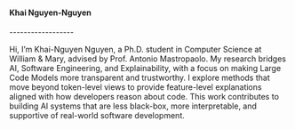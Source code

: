 
<h4>Khai Nguyen-Nguyen</h4>
------------------

Hi, I’m Khai-Nguyen Nguyen, a Ph.D. student in Computer Science at William & Mary, advised by Prof. Antonio Mastropaolo.
My research bridges AI, Software Engineering, and Explainability, with a focus on making Large Code Models more transparent and trustworthy.
I explore methods that move beyond token-level views to provide feature-level explanations aligned with how developers reason about code.
This work contributes to building AI systems that are less black-box, more interpretable, and supportive of real-world software development.

<div style="display: grid; grid-template-columns: repeat(4, 1fr); gap: 15px; padding: 5px;">
    <a href="https://nkn002.github.io"><i class="fa-solid fa-globe fa-2x"></i></a>
    <a href="https://www.linkedin.com/in/nkn002/"><i class="fa-brands fa-linkedin fa-2x"></i></a>
    <a href="https://x.com/chriszai0816"><i class="fa-brands fa-x-twitter fa-2x"></i></a>
    <a href="https://scholar.google.com/citations?user=IMryD1YAAAAJ&hl=en&oi=sra"><i class="fa-brands fa-google-scholar fa-2x"></i></a>
</div>

